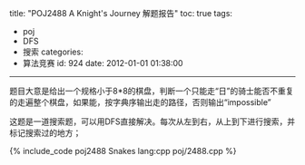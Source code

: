 title: "POJ2488 A Knight's Journey 解题报告"
toc: true
tags:
  - poj
  - DFS
  - 搜索
categories:
  - 算法竞赛
id: 924
date: 2012-01-01 01:38:00
---

题目大意是给出一个规格小于8*8的棋盘，判断一个只能走“日”的骑士能否不重复的走遍整个棋盘，如果能，按字典序输出走的路径，否则输出“impossible”

这题是一道搜索题，可以用DFS直接解决。每次从左到右，从上到下进行搜索，并标记搜索过的地方；

{% include_code poj2488 Snakes lang:cpp poj/2488.cpp %}